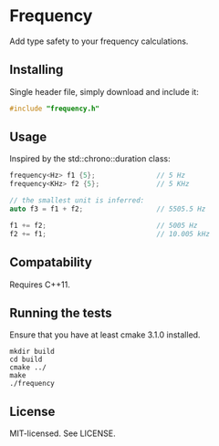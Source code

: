 # Frequency
Add type safety to your frequency calculations.

## Installing

Single header file, simply download and include it:
```c++
#include "frequency.h"
```

## Usage
Inspired by the std::chrono::duration class:
```cpp
frequency<Hz> f1 {5};               // 5 Hz
frequency<KHz> f2 {5};              // 5 KHz

// the smallest unit is inferred:
auto f3 = f1 + f2;                  // 5505.5 Hz

f1 += f2;                           // 5005 Hz
f2 += f1;                           // 10.005 kHz
```

## Compatability
Requires C++11.

## Running the tests
Ensure that you have at least cmake 3.1.0 installed.
```
mkdir build
cd build
cmake ../
make
./frequency
```

## License
MIT-licensed. See LICENSE.

